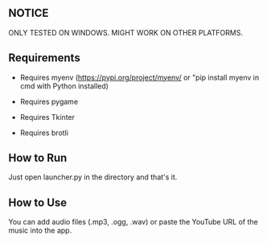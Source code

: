 ## NOTICE
ONLY TESTED ON WINDOWS. MIGHT WORK ON OTHER PLATFORMS.

## Requirements

- Requires myenv (https://pypi.org/project/myenv/ or "pip install myenv in cmd with Python installed)

- Requires pygame

- Requires Tkinter

- Requires brotli

## How to Run

Just open launcher.py in the directory and that's it.

## How to Use

You can add audio files (.mp3, .ogg, .wav) or paste the YouTube URL of the music into the app.
